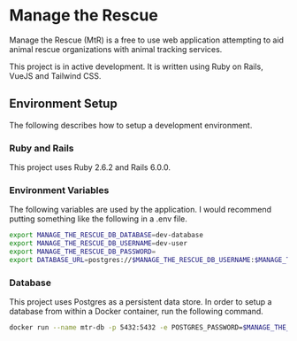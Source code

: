 # Manage the Rescue

Manage the Rescue (MtR) is a free to use web application attempting to aid animal rescue organizations with animal tracking services.

This project is in active development. It is written using Ruby on Rails, VueJS and Tailwind CSS.

## Environment Setup

The following describes how to setup a development environment.

### Ruby and Rails

This project uses Ruby 2.6.2 and Rails 6.0.0.

### Environment Variables

The following variables are used by the application. I would recommend putting something like the following in a .env file.

```bash
export MANAGE_THE_RESCUE_DB_DATABASE=dev-database
export MANAGE_THE_RESCUE_DB_USERNAME=dev-user
export MANAGE_THE_RESCUE_DB_PASSWORD=
export DATABASE_URL=postgres://$MANAGE_THE_RESCUE_DB_USERNAME:$MANAGE_THE_RESCUE_DB_PASSWORD@localhost:5432/$MANAGE_THE_RESCUE_DB_DATABASE
```

### Database

This project uses Postgres as a persistent data store. In order to setup a database from within a Docker container, run the following command.

```bash
docker run --name mtr-db -p 5432:5432 -e POSTGRES_PASSWORD=$MANAGE_THE_RESCUE_DB_PASSWORD -e POSTGRES_USER=$MANAGE_THE_RESCUE_DB_USERNAME -e POSTGRES_DB=$MANAGE_THE_RESCUE_DB_DATABASE -v /Users/truggeri/code/manage-the-rescue/data/pg:/var/lib/postgresql/data -d postgres:11.1
```
